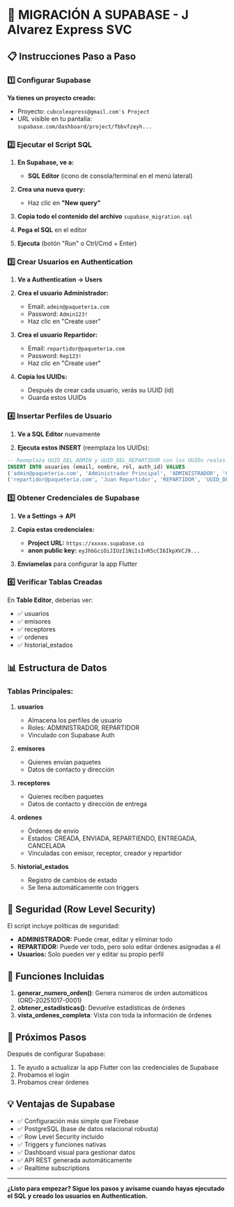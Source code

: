 # 🚀 MIGRACIÓN A SUPABASE - J Alvarez Express SVC

## 📋 Instrucciones Paso a Paso

### 1️⃣ **Configurar Supabase**

**Ya tienes un proyecto creado:**
- Proyecto: `cubcolexpress@gmail.com's Project`
- URL visible en tu pantalla: `supabase.com/dashboard/project/fbbvfzeyh...`

### 2️⃣ **Ejecutar el Script SQL**

1. **En Supabase, ve a:**
   - **SQL Editor** (icono de consola/terminal en el menú lateral)

2. **Crea una nueva query:**
   - Haz clic en **"New query"**
   
3. **Copia todo el contenido del archivo** `supabase_migration.sql`

4. **Pega el SQL** en el editor

5. **Ejecuta** (botón "Run" o Ctrl/Cmd + Enter)

### 3️⃣ **Crear Usuarios en Authentication**

1. **Ve a Authentication → Users**

2. **Crea el usuario Administrador:**
   - Email: `admin@paqueteria.com`
   - Password: `Admin123!`
   - Haz clic en "Create user"

3. **Crea el usuario Repartidor:**
   - Email: `repartidor@paqueteria.com`
   - Password: `Rep123!`
   - Haz clic en "Create user"

4. **Copia los UUIDs:**
   - Después de crear cada usuario, verás su UUID (id)
   - Guarda estos UUIDs

### 4️⃣ **Insertar Perfiles de Usuario**

1. **Ve a SQL Editor** nuevamente

2. **Ejecuta estos INSERT** (reemplaza los UUIDs):

```sql
-- Reemplaza UUID_DEL_ADMIN y UUID_DEL_REPARTIDOR con los UUIDs reales
INSERT INTO usuarios (email, nombre, rol, auth_id) VALUES
('admin@paqueteria.com', 'Administrador Principal', 'ADMINISTRADOR', 'UUID_DEL_ADMIN'),
('repartidor@paqueteria.com', 'Juan Repartidor', 'REPARTIDOR', 'UUID_DEL_REPARTIDOR');
```

### 5️⃣ **Obtener Credenciales de Supabase**

1. **Ve a Settings → API**

2. **Copia estas credenciales:**
   - **Project URL:** `https://xxxxx.supabase.co`
   - **anon public key:** `eyJhbGciOiJIUzI1NiIsInR5cCI6IkpXVCJ9...`

3. **Envíamelas** para configurar la app Flutter

### 6️⃣ **Verificar Tablas Creadas**

En **Table Editor**, deberías ver:
- ✅ usuarios
- ✅ emisores
- ✅ receptores
- ✅ ordenes
- ✅ historial_estados

## 📊 **Estructura de Datos**

### Tablas Principales:

1. **usuarios**
   - Almacena los perfiles de usuario
   - Roles: ADMINISTRADOR, REPARTIDOR
   - Vinculado con Supabase Auth

2. **emisores**
   - Quienes envían paquetes
   - Datos de contacto y dirección

3. **receptores**
   - Quienes reciben paquetes
   - Datos de contacto y dirección de entrega

4. **ordenes**
   - Órdenes de envío
   - Estados: CREADA, ENVIADA, REPARTIENDO, ENTREGADA, CANCELADA
   - Vinculadas con emisor, receptor, creador y repartidor

5. **historial_estados**
   - Registro de cambios de estado
   - Se llena automáticamente con triggers

## 🔐 **Seguridad (Row Level Security)**

El script incluye políticas de seguridad:
- **ADMINISTRADOR:** Puede crear, editar y eliminar todo
- **REPARTIDOR:** Puede ver todo, pero solo editar órdenes asignadas a él
- **Usuarios:** Solo pueden ver y editar su propio perfil

## 🎯 **Funciones Incluidas**

1. **generar_numero_orden()**: Genera números de orden automáticos (ORD-20251017-0001)
2. **obtener_estadisticas()**: Devuelve estadísticas de órdenes
3. **vista_ordenes_completa**: Vista con toda la información de órdenes

## 📱 **Próximos Pasos**

Después de configurar Supabase:
1. Te ayudo a actualizar la app Flutter con las credenciales de Supabase
2. Probamos el login
3. Probamos crear órdenes

## 💡 **Ventajas de Supabase**

- ✅ Configuración más simple que Firebase
- ✅ PostgreSQL (base de datos relacional robusta)
- ✅ Row Level Security incluido
- ✅ Triggers y funciones nativas
- ✅ Dashboard visual para gestionar datos
- ✅ API REST generada automáticamente
- ✅ Realtime subscriptions

---

**¿Listo para empezar? Sigue los pasos y avísame cuando hayas ejecutado el SQL y creado los usuarios en Authentication.**
